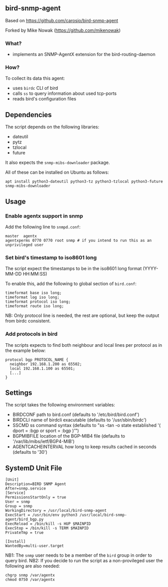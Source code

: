 ## bird-snmp-agent

Based on https://github.com/carosio/bird-snmp-agent

Forked by Mike Nowak (https://github.com/mikenowak)

### What?

* implements an SNMP-AgentX extension for the bird-routing-daemon

### How?

To collect its data this agent:

* uses `birdc` CLI of bird
* calls `ss` to query information about used tcp-ports
* reads bird's configuration files

## Dependencies

The script depends on the following libraries:
* dateutil
* pytz
* tzlocal
* future

It also expects the `snmp-mibs-downloader` package.

All of these can be installed on Ubuntu as follows:

`apt install python3-dateutil python3-tz python3-tzlocal python3-future snmp-mibs-downloader`

## Usage

### Enable agentx support in snmp

Add the following line to `snmpd.conf`:

```
master	agentx
agentxperms 0770 0770 root snmp # if you intend to run this as an unprivileged user
```

### Set bird's timestamp to iso8601 long

The script expect the timestamps to be in the iso8601 long format (YYYY-MM-DD HH:MM:SS)

To enable this, add the following to global section of `bird.conf`:

```
timeformat base iso long;
timeformat log iso long;
timeformat protocol iso long;
timeformat route iso long;
```

NB: Only protocol line is needed, the rest are optional, but keep the output from birdc consistent.

### Add protocols in bird

The scripts expects to find both neighbour and local lines per protocol as in the example below:

```
protocol bgp PROTOCOL_NAME {
  neighbor 192.168.1.200 as 65502;
  local 192.168.1.100 as 65501;
  [...]
}
```

## Settings

The script takes the following environment variables:

* BIRDCONF           path to bird.conf (defaults to '/etc/bird/bird.conf')
* BIRDCLI            name of birdcli exacutable (defaults to '/usr/sbin/birdc')
* SSCMD              ss command syntax (defaults to "ss -tan -o state established '( dport = :bgp or sport = :bgp )'")
* BGPMIBFILE         location of the BGP-MIB4 file (defaults to '/var/lib/mibs/ietf/BGP4-MIB')
* AGENTCACHEINTERVAL how long to keep results cached in seconds (defaults to '30')


## SystemD Unit File

```
[Unit]
Description=BIRD SNMP Agent
After=snmp.service
[Service]
PermissionsStartOnly = true
User = snmp
Group = snmp
WorkingDirectory = /usr/local/bird-snmp-agent
ExecStart = /usr/bin/env python3 /usr/local/bird-snmp-agent/bird_bgp.py
ExecReload = /bin/kill -s HUP $MAINPID
ExecStop = /bin/kill -s TERM $MAINPID
PrivateTmp = true

[Install]
WantedBy=multi-user.target
```

NB1: The `snmp` user needs to be a member of the `bird` group in order to query bird.
NB2: If you decide to run the script as a non-provileged user the following are also needed:

```
chgrp snmp /var/agentx
chmod 0750 /var/agentx
```
